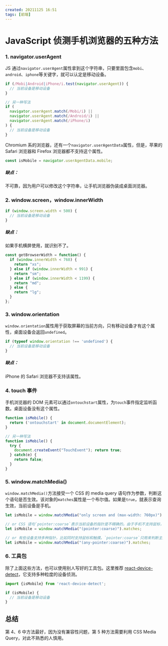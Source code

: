 ```yaml
---
created: 20211125 16:51
tags: [前端]
---
```


# JavaScript 侦测手机浏览器的五种方法

### 1. navigator.userAgent
JS 通过`navigator.userAgent`属性拿到这个字符串，只要里面包含`mobi`、`android`、`iphone`等关键字，就可以认定是移动设备。
```javascript
if (/Mobi|Android|iPhone/i.test(navigator.userAgent)) {
  // 当前设备是移动设备
}

// 另一种写法
if (
  navigator.userAgent.match(/Mobi/i) ||
  navigator.userAgent.match(/Android/i) ||
  navigator.userAgent.match(/iPhone/i)
) {
  // 当前设备是移动设备
}
```
Chromium 系的浏览器，还有一个`navigator.userAgentData`属性，但是，苹果的 Safari 浏览器和 Firefox 浏览器都不支持这个属性。
```javascript
const isMobile = navigator.userAgentData.mobile; 
```
#####  缺点：
不可靠，因为用户可以修改这个字符串，让手机浏览器伪装成桌面浏览器。

### 2. window.screen，window.innerWidth
```javascript
if (window.screen.width < 500) {
  // 当前设备是移动设备 
}
```
##### 缺点：
如果手机横屏使用，就识别不了。
```javascript
const getBrowserWidth = function() {
  if (window.innerWidth < 768) {
    return "xs";
  } else if (window.innerWidth < 991) {
    return "sm";
  } else if (window.innerWidth < 1199) {
    return "md";
  } else {
    return "lg";
  }
};
```

### 3. window.orientation
`window.orientation`属性用于获取屏幕的当前方向，只有移动设备才有这个属性，桌面设备会返回`undefined`。
```javascript
if (typeof window.orientation !== 'undefined') {
  // 当前设备是移动设备 
}
```
##### 缺点：
iPhone 的 Safari 浏览器不支持该属性。

### 4. touch 事件
手机浏览器的 DOM 元素可以通过`ontouchstart`属性，为`touch`事件指定监听函数。桌面设备没有这个属性。
```javascript
function isMobile() { 
  return ('ontouchstart' in document.documentElement); 
}

// 另一种写法
function isMobile() {
  try {
    document.createEvent("TouchEvent"); return true;
  } catch(e) {
    return false; 
  }
}
```

### 5. window.matchMedia()
`window.matchMedia()`方法接受一个 CSS 的 media query 语句作为参数，判断这个语句是否生效。该对象的`matches`属性是一个布尔值。如果是`true`，就表示查询生效，当前设备是手机。
```javascript
let isMobile = window.matchMedia("only screen and (max-width: 760px)").matches;

// or CSS 语句`pointer:coarse`表示当前设备的指针是不精确的。由于手机不支持鼠标，只支持触摸，所以符合这个条件。
let isMobile = window.matchMedia("(pointer:coarse)").matches;

// or 有些设备支持多种指针，比如同时支持鼠标和触摸。`pointer:coarse`只用来判断主指针，此外还有一个`any-pointer`命令判断所有指针。`any-pointer:coarse`表示所有指针里面，只要有一个指针是不精确的，就符合查询条件。
let isMobile = window.matchMedia("(any-pointer:coarse)").matches;
```

### 6. 工具包
除了上面这些方法，也可以使用别人写好的工具包。这里推荐 [react-device-detect](https://www.npmjs.com/package/react-device-detect)，它支持多种粒度的设备侦测。
```javascript
import {isMobile} from 'react-device-detect';

if (isMobile) {
  // 当前设备是移动设备
}
```

## 总结
第 4、6 中方法最好，因为没有兼容性问题，第 5 种方法需要利用 CSS Media Query，对此不熟悉的人慎用。